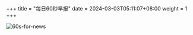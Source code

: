 +++
title = "每日60秒早报"
date = 2024-03-03T05:11:07+08:00
weight = 1
+++

![60s-for-news](/img/zaobao/zaobao.png "由 ALAPI 提供支持")
